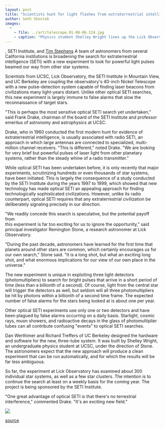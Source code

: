 ```yaml
---
layout: post
title: "Scientists hunt for light flashes from extraterrestrial intelligence"
author: Seth Shostak
images:
  -
    - file: ../art/telescope.01-08-06.224.jpg
    - caption: "Physics student Shelley Wright lines up the Lick Observatory's Nickel Telescope to search for light pulses from extraterrestrial civilizations. The detector she built is housed in the white case mounted to the rear of the telescope. Photo: SETI Institute."
---
```


, SETI Institute, and [Tim Stephens][1] A team of astronomers from several California institutions is broadening the search for extraterrestrial intelligence (SETI) with a new experiment to look for powerful light pulses beamed our way from other star systems.

Scientists from UCSC, Lick Observatory, the SETI Institute in Mountain View, and UC Berkeley are coupling the observatory's 40-inch Nickel Telescope with a new pulse-detection system capable of finding laser beacons from civilizations many light-years distant. Unlike other optical SETI searches, this new experiment is largely immune to false alarms that slow the reconnaissance of target stars.  
  
"This is perhaps the most sensitive optical SETI search yet undertaken," said Frank Drake, chairman of the board of the SETI Institute and professor emeritus of astronomy and astrophysics at UCSC.   
  
Drake, who in 1960 conducted the first modern hunt for evidence of extraterrestrial intelligence, is usually associated with radio SETI, an approach in which large antennas are connected to specialized, multi-million channel receivers. "This is different," noted Drake. "We are looking for very brief but powerful pulses of laser light from other planetary systems, rather than the steady whine of a radio transmitter."  
  
While optical SETI has been undertaken before, it is only recently that major experiments, scrutinizing hundreds or even thousands of star systems, have been initiated. This is largely the consequence of a study conducted by the SETI Institute during the years 1997 to 1999, which showed that new technology has made optical SETI an appealing approach for finding technologically sophisticated civilizations. However, unlike its radio counterpart, optical SETI requires that any extraterrestrial civilization be deliberately signaling precisely in our direction.  
  
"We readily concede this search is speculative, but the potential payoff from  
this experiment is far too exciting for us to ignore the opportunity," said principal investigator Remington Stone, a research astronomer at Lick Observatory.   
  
"During the past decade, astronomers have learned for the first time that planets around other stars are common, which certainly encourages us for our own search," Stone said. "It is a long shot, but what an exciting long shot, and what enormous implications for our view of our own place in the universe."  
  
The new experiment is unique in exploiting three light detectors (photomultipliers) to search for bright pulses that arrive in a short period of time (less than a billionth of a second). Of course, light from the central star will trigger the detectors as well, but seldom will all three photomultipliers be hit by photons within a billionth of a second time frame. The expected number of false alarms for the stars being looked at is about one per year.  
  
Other optical SETI experiments use only one or two detectors and have been plagued by false alarms occurring on a daily basis. Starlight, cosmic rays, muon showers, and radioactive decays in the glass of photomultiplier tubes can all contribute confusing "events" to optical SETI searches.   
  
Dan Werthimer and Richard Treffers of UC Berkeley designed the hardware and software for the new, three-tube system. It was built by Shelley Wright, an undergraduate physics student at UCSC, under the direction of Stone. The astronomers expect that the new approach will produce a clean experiment that can be run automatically, and for which the results will be far less ambiguous.  
  
So far, the experiment at Lick Observatory has examined about 300 individual star systems, as well as a few star clusters. The intention is to continue the search at least on a weekly basis for the coming year. The project is being sponsored by the SETI Institute.  
  
"One great advantage of optical SETI is that there's no terrestrial interference," commented Drake. "It's an exciting new field."

  

![ ][2]

[1]: mailto:stephens@cats.ucsc.edu
[2]: ../../images/trans.gif

[source](http://www1.ucsc.edu/currents/01-02/08-06/search.html "Permalink to search")
